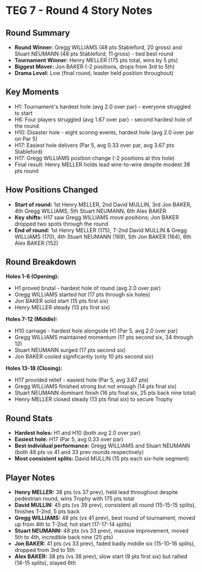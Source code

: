 # TEG 7 - Round 4 Story Notes

## Round Summary
- **Round Winner:** Gregg WILLIAMS (48 pts Stableford, 20 gross) and Stuart NEUMANN (48 pts Stableford, 11 gross) - tied best round
- **Tournament Winner:** Henry MELLER (175 pts total, wins by 5 pts)
- **Biggest Mover:** Jon BAKER (-2 positions, drops from 3rd to 5th)
- **Drama Level:** Low (final round, leader held position throughout)

## Key Moments
- H1: Tournament's hardest hole (avg 2.0 over par) - everyone struggled to start
- H6: Four players struggled (avg 1.67 over par) - second hardest hole of the round
- H10: Disaster hole - eight scoring events, hardest hole (avg 2.0 over par on Par 5)
- H17: Easiest hole delivers (Par 5, avg 0.33 over par, avg 3.67 pts Stableford)
- H17: Gregg WILLIAMS position change (-2 positions at this hole)
- Final result: Henry MELLER holds lead wire-to-wire despite modest 38 pts round

## How Positions Changed
- **Start of round:** 1st Henry MELLER, 2nd David MULLIN, 3rd Jon BAKER, 4th Gregg WILLIAMS, 5th Stuart NEUMANN, 6th Alex BAKER
- **Key shifts:** H17 saw Gregg WILLIAMS move positions; Jon BAKER dropped two spots through the round
- **End of round:** 1st Henry MELLER (175), T-2nd David MULLIN & Gregg WILLIAMS (170), 4th Stuart NEUMANN (169), 5th Jon BAKER (164), 6th Alex BAKER (152)

## Round Breakdown
**Holes 1-6 (Opening):**
- H1 proved brutal - hardest hole of round (avg 2.0 over par)
- Gregg WILLIAMS started hot (17 pts through six holes)
- Jon BAKER solid start (15 pts first six)
- Henry MELLER steady (13 pts first six)

**Holes 7-12 (Middle):**
- H10 carnage - hardest hole alongside H1 (Par 5, avg 2.0 over par)
- Gregg WILLIAMS maintained momentum (17 pts second six, 34 through 12)
- Stuart NEUMANN surged (17 pts second six)
- Jon BAKER cooled significantly (only 10 pts second six)

**Holes 13-18 (Closing):**
- H17 provided relief - easiest hole (Par 5, avg 3.67 pts)
- Gregg WILLIAMS finished strong but not enough (14 pts final six)
- Stuart NEUMANN dominant finish (16 pts final six, 25 pts back nine total)
- Henry MELLER closed steady (13 pts final six) to secure Trophy

## Round Stats
- **Hardest holes:** H1 and H10 (both avg 2.0 over par)
- **Easiest hole:** H17 (Par 5, avg 0.33 over par)
- **Best individual performance:** Gregg WILLIAMS and Stuart NEUMANN (both 48 pts vs 41 and 33 prev rounds respectively)
- **Most consistent splits:** David MULLIN (15 pts each six-hole segment)

## Player Notes
- **Henry MELLER:** 38 pts (vs 37 prev), held lead throughout despite pedestrian round, wins Trophy with 175 pts total
- **David MULLIN:** 45 pts (vs 39 prev), consistent all round (15-15-15 splits), finishes T-2nd, 5 pts back
- **Gregg WILLIAMS:** 48 pts (vs 41 prev), best round of tournament, moved up from 4th to T-2nd, hot start (17-17-14 splits)
- **Stuart NEUMANN:** 48 pts (vs 33 prev), massive improvement, moved 5th to 4th, incredible back nine (25 pts)
- **Jon BAKER:** 41 pts (vs 33 prev), faded badly middle six (15-10-16 splits), dropped from 3rd to 5th
- **Alex BAKER:** 38 pts (vs 36 prev), slow start (9 pts first six) but rallied (14-15 splits), stayed 6th


